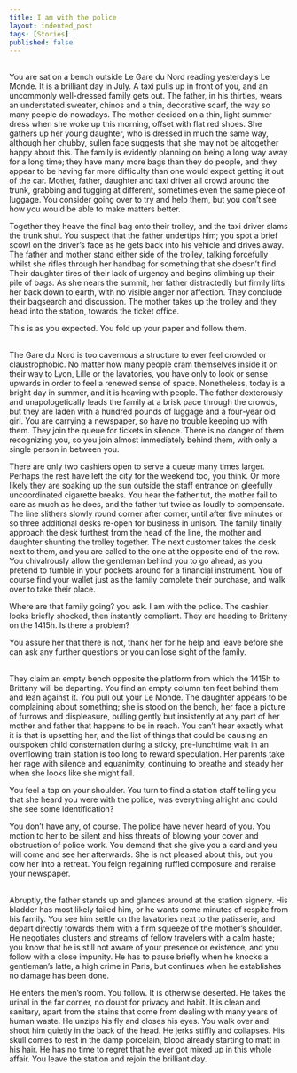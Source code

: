 ```yaml
---
title: I am with the police
layout: indented_post
tags: [Stories]
published: false
---
```

<br/>
You are sat on a bench outside Le Gare du Nord reading yesterday’s Le Monde. It
is a brilliant day in July. A taxi pulls up in front of you, and an uncommonly
well-dressed family gets out. The father, in his thirties, wears an understated
sweater, chinos and a thin, decorative scarf, the way so many people do
nowadays. The mother decided on a thin, light summer dress when she woke up this
morning, offset with flat red shoes. She gathers up her young daughter, who is
dressed in much the same way, although her chubby, sullen face suggests that she
may not be altogether happy about this. The family is evidently planning on
being a long way away for a long time; they have many more bags than they do
people, and they appear to be having far more difficulty than one would expect
getting it out of the car. Mother, father, daughter and taxi driver all crowd
around the trunk, grabbing and tugging at different, sometimes even the same
piece of luggage. You consider going over to try and help them, but you don’t
see how you would be able to make matters better.

Together they heave the final bag onto their trolley, and the taxi driver
slams the trunk shut. You suspect that the father undertips him; you spot a
brief scowl on the driver’s face as he gets back into his vehicle and drives
away. The father and mother stand either side of the trolley, talking forcefully
whilst she rifles through her handbag for something that she doesn’t find. Their
daughter tires of their lack of urgency and begins climbing up their pile of
bags. As she nears the summit, her father distractedly but firmly lifts her back
down to earth, with no visible anger nor affection. They conclude their
bagsearch and discussion. The mother takes up the trolley and they head into the
station, towards the ticket office.

This is as you expected. You fold up your paper and follow them.

<br/>
The Gare du Nord is too cavernous a structure to ever feel crowded or
claustrophobic. No matter how many people cram themselves inside it on their way
to Lyon, Lille or the lavatories, you have only to look or sense upwards in
order to feel a renewed sense of space. Nonetheless, today is a bright day in
summer, and it is heaving with people. The father dexterously and
unapologetically leads the family at a brisk pace through the crowds, but they
are laden with a hundred pounds of luggage and a four-year old girl. You are
carrying a newspaper, so have no trouble keeping up with them. They join the
queue for tickets in silence. There is no danger of them recognizing you, so you
join almost immediately behind them, with only a single person in between you.

There are only two cashiers open to serve a queue many times larger.
Perhaps the rest have left the city for the weekend too, you think. Or more
likely they are soaking up the sun outside the staff entrance on gleefully
uncoordinated cigarette breaks. You hear the father tut, the mother fail to care
as much as he does, and the father tut twice as loudly to compensate. The line
slithers slowly round corner after corner, until after five minutes or so three
additional desks re-open for business in unison. The family finally approach the
desk furthest from the head of the line, the mother and daughter shunting the
trolley together. The next customer takes the desk next to them, and you are
called to the one at the opposite end of the row. You chivalrously allow the
gentleman behind you to go ahead, as you pretend to fumble in your pockets
around for a financial instrument. You of course find your wallet just as the
family complete their purchase, and walk over to take their place.

Where are that family going? you ask. I am with the police. The cashier
looks briefly shocked, then instantly compliant. They are heading to Brittany on
the 1415h. Is there a problem?

You assure her that there is not, thank her for he help and leave before
she can ask any further questions or you can lose sight of the family.

<br/>
They claim an empty bench opposite the platform from which the 1415h to Brittany
will be departing. You find an empty column ten feet behind them and lean
against it. You pull out your Le Monde. The daughter appears to be complaining
about something; she is stood on the bench, her face a picture of furrows and
displeasure, pulling gently but insistently at any part of her mother and father
that happens to be in reach. You can’t hear exactly what it is that is upsetting
her, and the list of things that could be causing an outspoken child
consternation during a sticky, pre-lunchtime wait in an overflowing train
station is too long to reward speculation. Her parents take her rage with
silence and equanimity, continuing to breathe and steady her when she looks like
she might fall.

You feel a tap on your shoulder. You turn to find a station staff telling
you that she heard you were with the police, was everything alright and could
she see some identification?

You don’t have any, of course. The police have never heard of you. You
motion to her to be silent and hiss threats of blowing your cover and
obstruction of police work. You demand that she give you a card and you will
come and see her afterwards. She is not pleased about this, but you cow her into
a retreat. You feign regaining ruffled composure and reraise your newspaper.

<br/>
Abruptly, the father stands up and glances around at the station signery. His
bladder has most likely failed him, or he wants some minutes of respite from his
family. You see him settle on the lavatories next to the patisserie, and depart
directly towards them with a firm squeeze of the mother’s shoulder. He
negotiates clusters and streams of fellow travelers with a calm haste; you know
that he is still not aware of your presence or existence, and you follow with a
close impunity. He has to pause briefly when he knocks a gentleman’s latte, a
high crime in Paris, but continues when he establishes no damage has been done.

He enters the men’s room. You follow. It is otherwise deserted. He takes
the urinal in the far corner, no doubt for privacy and habit. It is clean and
sanitary, apart from the stains that come from dealing with many years of human
waste. He unzips his fly and closes his eyes. You walk over and shoot him
quietly in the back of the head. He jerks stiffly and collapses. His skull comes
to rest in the damp porcelain, blood already starting to matt in his hair. He
has no time to regret that he ever got mixed up in this whole affair. You leave
the station and rejoin the brilliant day.
